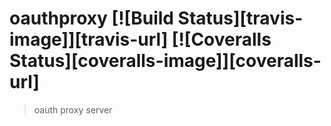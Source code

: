 # oauthproxy [![Build Status][travis-image]][travis-url] [![Coveralls Status][coveralls-image]][coveralls-url]
> oauth proxy server